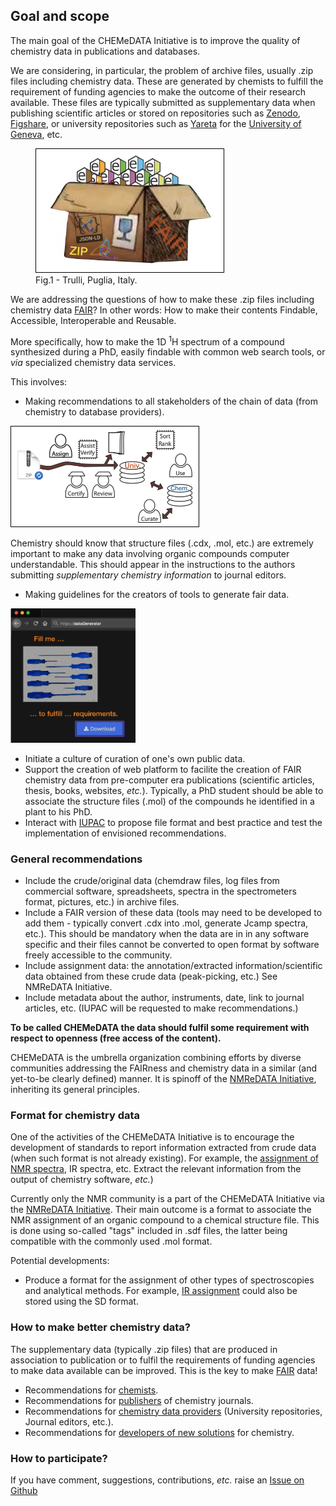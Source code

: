 ## Goal and scope
The main goal of the CHEMeDATA Initiative is to improve the quality of chemistry data in publications and databases.
<!--- <h3 style="background-color:DodgerBlue;">This website is under construction</h3> ---> 

We are considering, in particular, the problem of archive files, usually .zip files including chemistry data. These are generated by chemists to fulfill the requirement of funding agencies to make the outcome of their research available. These files are typically submitted as supplementary data when publishing scientific articles or stored on repositories such as [Zenodo](https://zenodo.org/), [Figshare](https://figshare.com/), or university repositories such as [Yareta](https://yareta.unige.ch/#/home) for the [University of Geneva](https://www.unige.ch/), etc.
 <figure>
	<img style="border:1px solid black;" src="images/chemBox.png" width="300" alt="Image chemistry archive" />
  <figcaption>Fig.1 - Trulli, Puglia, Italy.</figcaption>
</figure> 

We are addressing the questions of how to make these .zip files including chemistry data [FAIR](https://en.wikipedia.org/wiki/FAIR_data)? In other words: How to make their contents Findable, Accessible, Interoperable and Reusable.

More specifically, how to make the 1D <sup>1</sup>H spectrum of a compound synthesized during a PhD, easily findable with common web search tools, or *via* specialized chemistry data services.

This involves:
- Making recommendations to all stakeholders of the chain of data (from chemistry to database providers). 

<img style="border:1px solid black;" src="images/ChainRev.png" width="300" alt="From Chemist to database" />

Chemistry should know that structure files (.cdx, .mol, etc.) are extremely important to make any data involving organic compounds computer understandable. This should appear in the instructions to the authors submitting *supplementary chemistry information* to journal editors.

- Making guidelines for the creators of tools to generate fair data. 

<img src="images/FillMe.png" width="200" alt="Making intuitive what needs to be dropped in a web page to make a fulfill requirements" />

- Initiate a culture of curation of one's own public data.
- Support the creation of web platform to facilite the creation of FAIR chemistry data from pre-computer era publications (scientific articles, thesis, books, websites, *etc.*). Typically, a PhD student should be able to associate the structure files (.mol) of the compounds he identified in a plant to his PhD.
- Interact with [IUPAC](https://iupac.org/projects/project-details/?project_nr=2016-023-2-300) to propose file format and best practice and test the implementation of envisioned recommendations. 

### General recommendations

- Include the crude/original data (chemdraw files, log files from commercial software, spreadsheets, spectra in the spectrometers format, pictures, etc.) in archive files.
- Include a FAIR version of these data (tools may need to be developed to add them - typically convert .cdx into .mol, generate Jcamp spectra, etc.). This should be mandatory when the data are in in any software specific and their files cannot be converted to open format by software freely accessible to the community.
- Include assignment data: the annotation/extracted information/scientific data obtained from these crude data (peak-picking, etc.) See NMReDATA Initiative.
- Include metadata about the author, instruments, date, link to journal articles, etc. (IUPAC will be requested to make recommendations.)

**To be called CHEMeDATA the data should fulfil some requirement with respect to openness (free access of the content).**

CHEMeDATA is the umbrella organization combining efforts by diverse communities addressing the FAIRness and chemistry data in a similar (and yet-to-be clearly defined) manner. It is spinoff of the [NMReDATA Initiative](https://www.nmredata.org), inheriting its general principles.

### Format for chemistry data

One of the activities of the CHEMeDATA Initiative is to encourage the development of standards to report information extracted from crude data (when such format is not already existing). For example, the [assignment of NMR spectra](https://nmredata.org/), IR spectra, etc. Extract the relevant information from the output of chemistry software, *etc.*)

Currently only the NMR community is a part of the CHEMeDATA Initiative via the [NMReDATA Initiative](https://nmredata.org/). Their main outcome is a format to associate the NMR assignment of an organic compound to a chemical structure file. This is done using so-called "tags" included in .sdf files, the latter being  compatible with the commonly used .mol format.

Potential developments:
- Produce a format for the assignment of other types of spectroscopies and analytical methods. For example, [IR assignment](https://chemedata.github.io/IReDATA/) could also be stored using the SD format. 

### How to make better chemistry data?

The supplementary data (typically .zip files) that are produced in association to publication or to fulfil the requirements of funding agencies to make data available can be improved. This is the key to make [FAIR](https://www.go-fair.org/fair-principles/) data!

- Recommendations for [chemists](chemists.md).
- Recommendations for [publishers](publishers.md) of chemistry journals.
- Recommendations for [chemistry data providers](data_provider.md) (University repositories, Journal editors, etc.).
- Recommendations for [developers of new solutions](developer.md) for chemistry.

<!---
[t](test_html_javascritp.html) 
---> 
### How to participate?
If you have comment, suggestions, contributions, *etc.* raise an [Issue on Github](https://github.com/CHEMeDATA/CHEMeDATA.github.io/issues)
